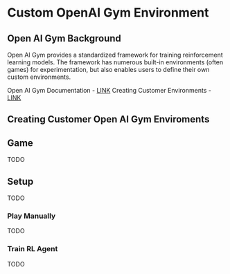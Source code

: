# Custom OpenAI Gym Environment

## Open AI Gym Background
Open AI Gym provides a standardized framework for training reinforcement learning models. The framework has numerous built-in environments (often games) for experimentation, but also enables users to define their own custom environments.

Open AI Gym Documentation - [LINK](https://gym.openai.com/docs/)
Creating Customer Environments - [LINK](https://github.com/openai/gym/blob/master/docs/creating_environments.md)

## Creating Customer Open AI Gym Enviroments


## Game
TODO

## Setup
TODO

### Play Manually
TODO


### Train RL Agent
TODO
